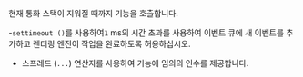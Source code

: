 현재 통화 스택이 지워질 때까지 기능을 호출합니다.

-`settimeout ()`를 사용하여`1` ms의 시간 초과를 사용하여 이벤트 큐에 새 이벤트를 추가하고 렌더링 엔진이 작업을 완료하도록 허용하십시오.
- 스프레드 (`...`) 연산자를 사용하여 기능에 임의의 인수를 제공합니다.